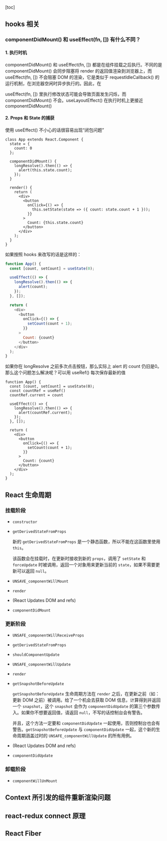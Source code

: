 [toc]

## hooks 相关

### componentDidMount() 和 useEffect(fn, []) 有什么不同？

#### 1. 执行时机

componentDidMount() 和 useEffect(fn, []) 都是在组件挂载之后执行。不同的是 componentDidMount() 会同步阻塞将 render 的返回值渲染到浏览器上，而 useEffect(fn, []) 不会阻塞 DOM 的渲染，它是类似于 requestIdleCallback() 的运行机制，在浏览器空闲时异步执行的。因此，在 

useEffect(fn, []) 里执行修改状态可能会导致页面发生闪烁，而 componentDidMount() 不会。useLayoutEffect() 在执行时机上更接近 componentDidMount()

#### 2. Props 和 State 的捕获

使用 useEffect() 不小心的话很容易出现“闭包问题”

```react
class App extends React.Component {
  state = {
    count: 0
  };

  componentDidMount() {
    longResolve().then(() => {
      alert(this.state.count);
    });
  }

  render() {
    return (
      <div>
        <button
          onClick={() => {
            this.setState(state => ({ count: state.count + 1 }));
          }}
        >
          Count: {this.state.count}
        </button>
      </div>
    );
  }
}
```

如果按照 hooks 来改写的话是这样的：

```js
function App() {
  const [count, setCount] = useState(0);

  useEffect(() => {
    longResolve().then(() => {
      alert(count);
    });
  }, []);

  return (
    <div>
      <button
        onClick={() => {
          setCount(count + 1);
        }}
      >
        Count: {count}
      </button>
    </div>
  );
}
```

如果你在 longResolve 之前多次点击按钮，那么实际上 alert 的 count 仍旧是0。那么这个问题怎么解决呢？可以用 useRef() 每次保存最新的值

```react
function App() {
  const [count, setCount] = useState(0);
  const countRef = useRef()
  countRef.current = count

  useEffect(() => {
    longResolve().then(() => {
      alert(countRef.current);
    });
  }, []);

  return (
    <div>
      <button
        onClick={() => {
          setCount(count + 1);
        }}
      >
        Count: {count}
      </button>
    </div>
  );
}
```

## React 生命周期

### 挂载阶段

- `constructor`

- `getDerivedStateFromProps`

  新的 `getDerivedStateFromProps` 是一个静态函数，所以不能在这函数里使用 `this`。

  该函数会在挂载时，在更新时接收到新的 `props`，调用了 `setState` 和 `forceUpdate` 时被调用，返回一个对象用来更新当前的 `state`，如果不需要更新可以返回 `null`。

- `UNSAVE_componentWillMount`

- `render`

- (React Updates DOM and refs)

- `componentDidMount`

### 更新阶段

- `UNSAFE_componentWillReceiveProps`

- `getDerivedStateFromProps`

- `shouldComponentUpdate`

- `UNSAFE_componentWillUpdate`

- `render`

- `getSnapshotBeforeUpdate`

  `getSnapshotBeforeUpdate` 生命周期方法在 `render` 之后，在更新之前（如：更新 DOM 之前）被调用。给了一个机会去获取 DOM 信息，计算得到并返回一个 `snapshot`，这个 `snapshot` 会作为 `componentDidUpdate` 的第三个参数传入。如果你不想要返回值，请返回 `null`，不写的话控制台会有警告。

  并且，这个方法一定要和 `componentDidUpdate` 一起使用，否则控制台也会有警告。`getSnapshotBeforeUpdate` 与 `componentDidUpdate` 一起，这个新的生命周期涵盖过时的 `UNSAFE_componentWillUpdate` 的所有用例。

- (React Updates DOM and refs)

- `componentDidUpdate`

### 卸载阶段

* `componentWillUnMount`



## Context 所引发的组件重新渲染问题



## react-redux connect 原理



## React Fiber



